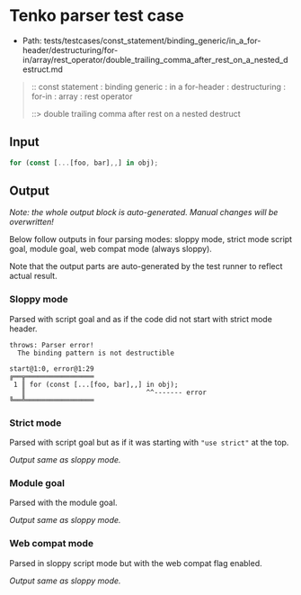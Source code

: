 # Tenko parser test case

- Path: tests/testcases/const_statement/binding_generic/in_a_for-header/destructuring/for-in/array/rest_operator/double_trailing_comma_after_rest_on_a_nested_destruct.md

> :: const statement : binding generic : in a for-header : destructuring : for-in : array : rest operator
>
> ::> double trailing comma after rest on a nested destruct

## Input

`````js
for (const [...[foo, bar],,] in obj);
`````

## Output

_Note: the whole output block is auto-generated. Manual changes will be overwritten!_

Below follow outputs in four parsing modes: sloppy mode, strict mode script goal, module goal, web compat mode (always sloppy).

Note that the output parts are auto-generated by the test runner to reflect actual result.

### Sloppy mode

Parsed with script goal and as if the code did not start with strict mode header.

`````
throws: Parser error!
  The binding pattern is not destructible

start@1:0, error@1:29
╔══╦═════════════════
 1 ║ for (const [...[foo, bar],,] in obj);
   ║                              ^^------- error
╚══╩═════════════════

`````

### Strict mode

Parsed with script goal but as if it was starting with `"use strict"` at the top.

_Output same as sloppy mode._

### Module goal

Parsed with the module goal.

_Output same as sloppy mode._

### Web compat mode

Parsed in sloppy script mode but with the web compat flag enabled.

_Output same as sloppy mode._
